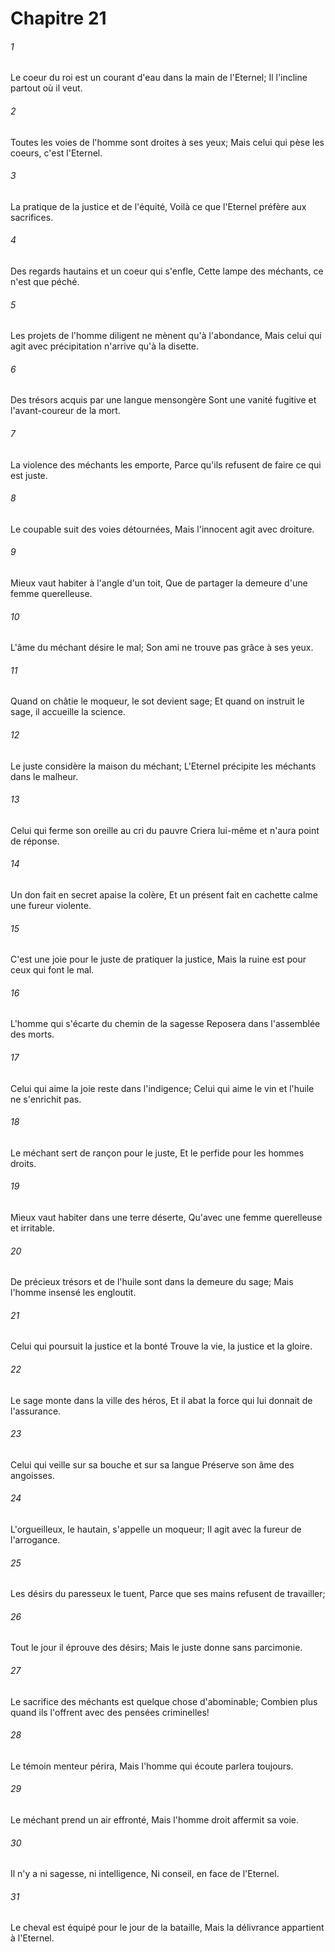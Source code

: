 # Chapitre 21

###### 1
Le coeur du roi est un courant d'eau dans la main de l'Eternel; Il l'incline partout où il veut.
###### 2
Toutes les voies de l'homme sont droites à ses yeux; Mais celui qui pèse les coeurs, c'est l'Eternel.
###### 3
La pratique de la justice et de l'équité, Voilà ce que l'Eternel préfère aux sacrifices.
###### 4
Des regards hautains et un coeur qui s'enfle, Cette lampe des méchants, ce n'est que péché.
###### 5
Les projets de l'homme diligent ne mènent qu'à l'abondance, Mais celui qui agit avec précipitation n'arrive qu'à la disette.
###### 6
Des trésors acquis par une langue mensongère Sont une vanité fugitive et l'avant-coureur de la mort.
###### 7
La violence des méchants les emporte, Parce qu'ils refusent de faire ce qui est juste.
###### 8
Le coupable suit des voies détournées, Mais l'innocent agit avec droiture.
###### 9
Mieux vaut habiter à l'angle d'un toit, Que de partager la demeure d'une femme querelleuse.
###### 10
L'âme du méchant désire le mal; Son ami ne trouve pas grâce à ses yeux.
###### 11
Quand on châtie le moqueur, le sot devient sage; Et quand on instruit le sage, il accueille la science.
###### 12
Le juste considère la maison du méchant; L'Eternel précipite les méchants dans le malheur.
###### 13
Celui qui ferme son oreille au cri du pauvre Criera lui-même et n'aura point de réponse.
###### 14
Un don fait en secret apaise la colère, Et un présent fait en cachette calme une fureur violente.
###### 15
C'est une joie pour le juste de pratiquer la justice, Mais la ruine est pour ceux qui font le mal.
###### 16
L'homme qui s'écarte du chemin de la sagesse Reposera dans l'assemblée des morts.
###### 17
Celui qui aime la joie reste dans l'indigence; Celui qui aime le vin et l'huile ne s'enrichit pas.
###### 18
Le méchant sert de rançon pour le juste, Et le perfide pour les hommes droits.
###### 19
Mieux vaut habiter dans une terre déserte, Qu'avec une femme querelleuse et irritable.
###### 20
De précieux trésors et de l'huile sont dans la demeure du sage; Mais l'homme insensé les engloutit.
###### 21
Celui qui poursuit la justice et la bonté Trouve la vie, la justice et la gloire.
###### 22
Le sage monte dans la ville des héros, Et il abat la force qui lui donnait de l'assurance.
###### 23
Celui qui veille sur sa bouche et sur sa langue Préserve son âme des angoisses.
###### 24
L'orgueilleux, le hautain, s'appelle un moqueur; Il agit avec la fureur de l'arrogance.
###### 25
Les désirs du paresseux le tuent, Parce que ses mains refusent de travailler;
###### 26
Tout le jour il éprouve des désirs; Mais le juste donne sans parcimonie.
###### 27
Le sacrifice des méchants est quelque chose d'abominable; Combien plus quand ils l'offrent avec des pensées criminelles!
###### 28
Le témoin menteur périra, Mais l'homme qui écoute parlera toujours.
###### 29
Le méchant prend un air effronté, Mais l'homme droit affermit sa voie.
###### 30
Il n'y a ni sagesse, ni intelligence, Ni conseil, en face de l'Eternel.
###### 31
Le cheval est équipé pour le jour de la bataille, Mais la délivrance appartient à l'Eternel.
